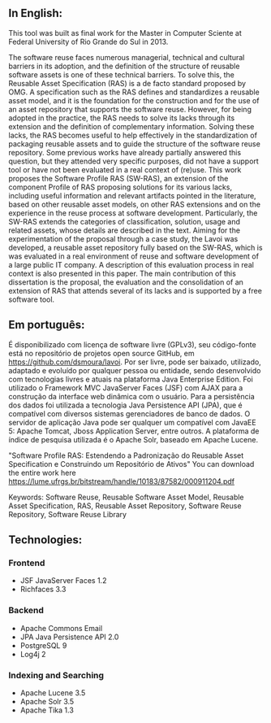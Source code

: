 ## In English:
This tool was built as final work for the Master in Computer Sciente at Federal University of Rio Grande do Sul in 2013.

The software reuse faces numerous managerial, technical and cultural barriers in its adoption, and the definition of the structure of reusable software assets is one of these technical barriers. To solve this, the Reusable Asset Specification (RAS) is a de facto standard proposed by OMG. A specification such as the RAS defines and standardizes a reusable asset model, and it is the foundation for the construction and for the use of an asset repository that supports the software reuse. However, for being adopted in the practice, the RAS needs to solve its lacks through its extension and the definition of complementary information. Solving these lacks, the RAS becomes useful to help effectively in the standardization of packaging reusable assets and to guide the structure of the software reuse repository. Some previous works have already partially answered this question, but they attended very specific purposes, did not have a support tool or have not been evaluated in a real context of (re)use. This work proposes the Software Profile RAS (SW-RAS), an extension of the component Profile of RAS proposing solutions for its various lacks, including useful information and relevant artifacts pointed in the literature, based on other reusable asset models, on other RAS extensions and on the experience in the reuse process at software development. Particularly, the SW-RAS extends the categories of classification, solution, usage and related assets, whose details are described in the text. Aiming for the experimentation of the proposal through a case study, the Lavoi was developed, a reusable asset repository fully based on the SW-RAS, which is was evaluated in a real environment of reuse and software development of a large public IT company. A description of this evaluation process in real context is also presented in this paper. The main contribution of this dissertation is the proposal, the evaluation and the consolidation of an extension of RAS that attends several of its lacks and is supported by a free software tool.

## Em português:
É disponibilizado com licença de software livre (GPLv3), seu código-fonte está no repositório de projetos open source GitHub, em https://github.com/dsmoura/lavoi. Por ser livre, pode ser baixado, utilizado, adaptado e evoluído por qualquer pessoa ou entidade, sendo desenvolvido com tecnologias livres e atuais na plataforma Java Enterprise Edition. Foi utilizado o Framework MVC JavaServer Faces (JSF) com AJAX para a construção da interface web dinâmica com o usuário. Para a persistência dos dados foi utilizada a tecnologia Java Persistence API (JPA), que é compatível com diversos sistemas gerenciadores de banco de dados. O servidor de aplicação Java pode ser qualquer um compatível com JavaEE 5: Apache Tomcat, Jboss Application Server, entre outros. A plataforma de índice de pesquisa utilizada é o Apache Solr, baseado em Apache Lucene.

"Software Profile RAS: Estendendo a Padronização do Reusable Asset Specification e Construindo um Repositório de Ativos"
You can download the entire work here <https://lume.ufrgs.br/bitstream/handle/10183/87582/000911204.pdf>

Keywords: Software Reuse, Reusable Software Asset Model, Reusable Asset Specification, RAS, Reusable Asset Repository, Software Reuse Repository, Software Reuse Library

## Technologies:

### Frontend
- JSF JavaServer Faces 1.2
- Richfaces 3.3

### Backend
- Apache Commons Email
- JPA Java Persistence API 2.0
- PostgreSQL 9
- Log4j 2

### Indexing and Searching
- Apache Lucene 3.5
- Apache Solr 3.5
- Apache Tika 1.3
